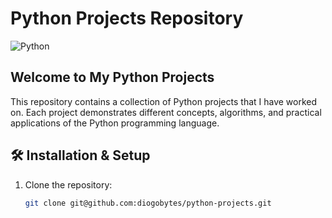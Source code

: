 # Python Projects Repository

![Python](https://www.python.org/static/community_logos/python-logo.png)

## Welcome to My Python Projects

This repository contains a collection of Python projects that I have worked on. Each project demonstrates different concepts, algorithms, and practical applications of the Python programming language.

## 🛠️ Installation & Setup

1. Clone the repository:
   ```bash
   git clone git@github.com:diogobytes/python-projects.git
   ```